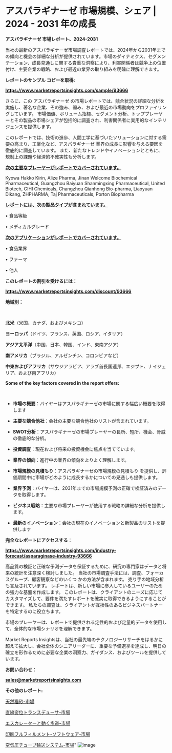 # アスパラギナーゼ 市場規模、シェア | 2024 - 2031 年の成長

<strong>アスパラギナーゼ 市場レポート、2024-2031</strong>

当社の最新のアスパラギナーゼ市場調査レポートでは、2024年から2031年までの傾向と機会の詳細な分析が提供されています。市場のダイナミクス、セグメンテーション、成長見通しに関する貴重な洞察により、利害関係者は競争上の位置付け、主要企業の戦略、および最近の業界の取り組みを明確に理解できます。



<strong>レポートのサンプル コピーを取得:</strong> <a href=https://www.marketreportsinsights.com/sample/93666>

<strong><u>https://www.marketreportsinsights.com/sample/93666</u></strong></a>

さらに、この アスパラギナーゼ の市場レポートでは、競合状況の詳細な分析を実施し、著名な企業、その強み、弱み、および最近の市場動向をプロファイリングしています。 市場価値、ボリューム指標、セグメント分析、トッププレーヤーとその製品の市場シェアが包括的に調査され、利害関係者に実用的なインテリジェンスを提供します。

このレポートでは、技術の進歩、人間工学に基づいたソリューションに対する需要の高まり、工業化など、アスパラギナーゼ 業界の成長に影響を与える要因を徹底的に調査しています。 また、新たなトレンドやイノベーションとともに、規制上の課題や経済的不確実性も分析します。



<strong><u>次の主要なプレーヤーがレポートでカバーされています。</u></strong>

Kyowa Hakko Kirin, Alize Pharma, Jinan Welcome Biochemical Pharmaceutical, Guangzhou Baiyuan Shanmingxing Pharmaceutical, United Biotech, GIHI Chemicals, Changzhou Qianhong Bio-pharma, Liaoyuan Dikang, ZHPHARMA, Taj Pharmaceuticals, Porton Biopharma



<strong><u><b>レポートには、次の製品タイプが含まれています。</b></u></strong>

• 食品等級

• メディカルグレード



<strong><u><b>次のアプリケーションがレポートでカバーされています。</b></u></strong>

• 食品業界

• ファーマ

• 他人



<strong><b>このレポートの割引を受けるには：</b></strong>

<a href=https://www.marketreportsinsights.com/discount/93666>

<strong><u>https://www.marketreportsinsights.com/discount/93666</u></strong></a>



<strong>地域別：</strong>

<strong> </strong>



<strong>北米</strong>（米国、カナダ、およびメキシコ）



<strong>ヨーロッパ</strong>（ドイツ、フランス、英国、ロシア、イタリア）



<strong>アジア太平洋</strong>（中国、日本、韓国、インド、東南アジア）



<strong>南アメリカ</strong>（ブラジル、アルゼンチン、コロンビアなど）



<strong>中東およびアフリカ</strong>（サウジアラビア、アラブ首長国連邦、エジプト、ナイジェリア、および南アフリカ）



<strong>Some of the key factors covered in the report offers:</strong>

<strong> </strong>
<ul>
  <li>

<strong>市場の概要</strong>：バイヤーはアスパラギナーゼの市場に関する幅広い概要を取得します</li>
  <li>

<strong>主要な競合他社</strong>：会社の主要な競合他社のリストが含まれています。</li>
  <li>

<strong>SWOT分析</strong>：アスパラギナーゼの市場プレーヤーの長所、短所、機会、脅威の徹底的な分析。</li>
  <li>

<strong>投資調査</strong>：現在および将来の投資機会に焦点を当てています。</li>
  <li>

<strong>業界の傾向</strong>：進行中の業界の傾向をよりよく理解します。</li>
  <li>

<strong>市場規模の見積もり</strong>：アスパラギナーゼの市場規模の見積もり を提供し、評価期間中に市場がどのように成長するかについての見通しも提供します。</li>
  <li>

<strong>業界予測</strong>：バイヤーは、2031年までの市場規模予測の正確で検証済みのデータを取得します。</li>
  <li>

<strong>ビジネス戦略</strong>：主要な市場プレーヤーが使用する戦略の詳細な分析を提供します。</li>
  <li>

<strong>最新のイノベーション</strong>：会社の現在のイノベーションと新製品のリストを提供します</li>
</ul>


<strong>完全なレポートにアクセスする</strong>：

<a href=https://www.marketreportsinsights.com/industry-forecast/asparaginase-industry-93666>

<strong><u>https://www.marketreportsinsights.com/industry-forecast/asparaginase-industry-93666</u></strong></a>

高品質の検証と正確な予測データを保証するために、研究の専門家はデータと将来の統計を注意深く検討しました。 当社の市場調査手法には、調査、フォーカスグループ、顧客観察などのいくつ かの方法が含まれます。 売り手の地域分析も言及されています。 レポートは、新しい市場に参入しているユーザーのための強力な基盤を作成します。 このレポートは、クライアントのニーズに応じてカスタマイズして、要件を満たすレポートを確実に取得できるようにすることができます。 私たちの調査は、クライアントが互換性のあるビジネスパートナーを特定するのに役立ちます。

市場のプレーヤーは、レポートで提供される定性的および定量的データを使用して、全体的な市場シナリオを理解できます。

Market Reports Insightsは、当社の最先端のテクノロジーリサーチをはるかに超えて拡大し、会社全体のシニアリーダーに、重要な予備選挙を達成し、明日の確立を形作るために必要な企業の洞察力、ガイダンス、およびツールを提供しています。



<strong><b>お問い合わせ</b></strong>：

<a href=mailto:sales@marketreportsinsights.com>

<strong><u>sales@marketreportsinsights.com</u></strong></a>



<strong>その他のレポート:</strong>

<a href=https://www.linkedin.com/pulse/天然猫砂-市場-2023-swot-分析と最新イノベーション-2030-ubudf/>天然猫砂-市場</a>

<a href=https://www.linkedin.com/pulse/直線変位トランスデューサ-市場-2030-年までの需要に焦点を当てた-9zt8f/>直線変位トランスデューサ-市場</a>

<a href=https://www.linkedin.com/pulse/エスカレーターと動く歩道-市場-2023-総利益と主要ベンダー-2030-6hyxf/>エスカレーターと動く歩道-市場</a>

<a href=https://www.linkedin.com/pulse/印刷フルフィルメント-ソフトウェア-市場-2023-最新の-cagr-cgg0f/>印刷フルフィルメント-ソフトウェア-市場</a>

<a href=https://www.linkedin.com/pulse/空気圧チューブ輸送システム-市場-2023-総利益と主要ベンダー-2030-gvbzf/>空気圧チューブ輸送システム-市場</a>"
![image](https://github.com/gayatriri2/Market-Trends/assets/166717496/5b878fdc-e3bd-43dd-85bb-0d6f508e9ae1)
